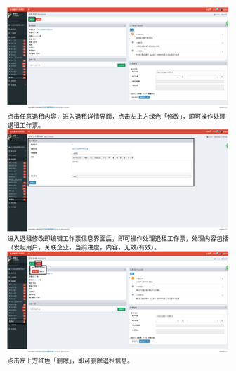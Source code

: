 ![](/assets/退租2.png)点击任意退租内容，进入退租详情界面，点击左上方绿色「修改」，即可操作处理退租工作票。![](/assets/退租3.png)进入退租修改即编辑工作票信息界面后，即可操作处理退租工作票，处理内容包括（发起用户，关联企业，当前进度，内容，无效/有效）。![](/assets/退租4.png)点击左上方红色「删除」，即可删除退租信息。

